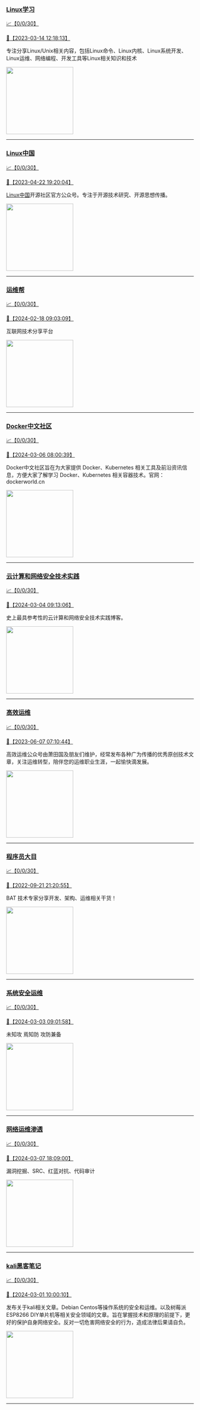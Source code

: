 
### [Linux学习](http://wechat.doonsec.com/wechat_echarts/?biz=MzI4MDEwNzAzNg==)

[:chart_with_upwards_trend:【0/0/30】](http://wechat.doonsec.com/wechat_echarts/?biz=MzI4MDEwNzAzNg==)

[:camera_flash:【2023-03-14 12:18:13】](https://mp.weixin.qq.com/s?__biz=MzI4MDEwNzAzNg==&mid=2649460110&idx=2&sn=d76412a9e0687ffe50c359ea4332a1a2&chksm=f3a2acfdc4d525ebb2f44288f886f46ce16507e0305ee1fcc74cb305757dd68610e87f461665&scene=27#wechat_redirect)

专注分享Linux/Unix相关内容，包括Linux命令、Linux内核、Linux系统开发、Linux运维、网络编程、开发工具等Linux相关知识和技术

<img align="top" width="180" src="http://open.weixin.qq.com/qr/code?username=gh_cb990d3ccd5f" alt="" />

---


### [Linux中国](http://wechat.doonsec.com/wechat_echarts/?biz=MjM5NjQ4MjYwMQ==)

[:chart_with_upwards_trend:【0/0/30】](http://wechat.doonsec.com/wechat_echarts/?biz=MjM5NjQ4MjYwMQ==)

[:camera_flash:【2023-04-22 19:20:04】](https://mp.weixin.qq.com/s?__biz=MjM5NjQ4MjYwMQ==&mid=2664678930&idx=3&sn=e1cd00ae476511afb34f4785124fb41a&chksm=bdcffd548ab87442b492af73b3af4e275b5439bd53b739798b806ed6947ab03e47e8efbe9a59&scene=27#wechat_redirect)

[Linux中国](https://linux.cn/)开源社区官方公众号。专注于开源技术研究、开源思想传播。

<img align="top" width="180" src="http://open.weixin.qq.com/qr/code?username=gh_52ef55f8adfd" alt="" />

---


### [运维帮](http://wechat.doonsec.com/wechat_echarts/?biz=MzA3MzYwNjQ3NA==)

[:chart_with_upwards_trend:【0/0/30】](http://wechat.doonsec.com/wechat_echarts/?biz=MzA3MzYwNjQ3NA==)

[:camera_flash:【2024-02-18 09:03:09】](https://mp.weixin.qq.com/s?__biz=MzA3MzYwNjQ3NA==&mid=2651301313&idx=1&sn=968508c3084bed86c1b0c8d4bce6a3a1&chksm=85ebcac81642718a0c3c2c361b768b105d9da662e5f0b4c95688fe2b72f67a15bec76d2a0a1c&scene=27&key=fb4f774344962fc8e2d80e64f4d14d94c3879f22f0b45119bc561ae3d07d6fb5b6090577c728e06a1335e3fea842beb500c07cb68e189ad3ea6f6de441e40a2139836e78c1e189f8cb6769843f7b4522255422061808935f82830bf46e04cfb9b527ed162d22f5cf508d949aa6b98ead912c271f6c80b08f4779845468421007&ascene=0&uin=MzgxODQ4MjMz&devicetype=Windows+10+x64&version=63090819&lang=zh_CN&countrycode=GY&exportkey=n_ChQIAhIQ557o9J9cIyZDi2FnqH0XsxLgAQIE97dBBAEAAAAAAEtiKoCZqlcAAAAOpnltbLcz9gKNyK89dVj0NFy1J8wo2Gz5mdEjz142iFhMRT0HywWtMCUI8DRKX8i2CSLXyTuENhkUVKOqmHan%2FZ8Ur51Jiehzj2wWKMeqZvBRnSPfHHRTh9xHBRFnudO%2FIKoHBzxF2iv%2BLYGaEFHYfTfIb9O1pDBKa9xWpYXh5TKDJ99f7v67Kr72T57otxpWJYv3m152Q8rUBEAzZoeagNXbhTKmz5bOLHQolbuZDtJxubJDHI%2F12l4uZWxT9%2F7c1T0PA5KzEL9s&acctmode=0&pass_ticket=4WGrP8KQEhTm3hIaEj7UZ5%2F5wRmsbxUGPnmGk4r%2BRD8j5lTNm0B%2Bgsd5Yjc3dO%2F9zEnffNkp4GrgiPPbtNE9Bw%3D%3D&wx_header=1&scene=27#wechat_redirect)

互联网技术分享平台

<img align="top" width="180" src="http://open.weixin.qq.com/qr/code?username=gh_445a39329cd8" alt="" />

---


### [Docker中文社区](http://wechat.doonsec.com/wechat_echarts/?biz=MzI1NzI5NDM4Mw==)

[:chart_with_upwards_trend:【0/0/30】](http://wechat.doonsec.com/wechat_echarts/?biz=MzI1NzI5NDM4Mw==)

[:camera_flash:【2024-03-06 08:00:39】](https://mp.weixin.qq.com/s?__biz=MzI1NzI5NDM4Mw==&mid=2247496893&idx=1&sn=bad8bcee56b9831f8b02126ebef260af&chksm=eb112327b03614b723f7b9d8ca3b23a89ec4692e43ea4bb337fe9a7c7bf8c651f6effc52eb21&scene=27#wechat_redirect)

Docker中文社区旨在为大家提供 Docker、Kubernetes 相关工具及前沿资讯信息，方便大家了解学习 Docker、Kubernetes 相关容器技术。官网：dockerworld.cn

<img align="top" width="180" src="http://open.weixin.qq.com/qr/code?username=gh_8620cb9f61a5" alt="" />

---


### [云计算和网络安全技术实践](http://wechat.doonsec.com/wechat_echarts/?biz=MzA3MjM5MDc2Nw==)

[:chart_with_upwards_trend:【0/0/30】](http://wechat.doonsec.com/wechat_echarts/?biz=MzA3MjM5MDc2Nw==)

[:camera_flash:【2024-03-04 09:13:06】](https://mp.weixin.qq.com/s?__biz=MzA3MjM5MDc2Nw==&mid=2650748271&idx=1&sn=ed2be4b2d0c8986dcc1af12eb68ec63c&chksm=86fa51f383620136b83e6c18ea7e9bc18097f231d72e694d2b3690917d6a948f2d6cda6e0657&scene=27&key=026af1259e9a8661598188cc13924e7b0974673e2bdedfe9e1ddcb089f67105a170a2014b2d136de5024d71b109637743e0b4af7d6256e8b74e0b7851dbf0ef52acfd7f8d8176222db68cc9910195ef4eba9aa430f9654a62dec0fe05b1ba46c0c500cbe06068d8509f7f229e17db90f49a6c47ce9d8c61ae783a48d90e96f1e&ascene=0&uin=MzgxODQ4MjMz&devicetype=Windows+10+x64&version=63090819&lang=zh_CN&countrycode=GY&exportkey=n_ChQIAhIQrYRoKO8QxHBGZy55QkmhXBLgAQIE97dBBAEAAAAAAHTXAN9VgxAAAAAOpnltbLcz9gKNyK89dVj0jIl9D01WCwW1Cr25EHXDQXbkkOwdLOFfeH5qGjeob%2BpeDCO0mNxv7q15xmkfHCaWNUmnqymzZyuqATbOJizc6cfSaUKV9fd%2FK3utzkEropqQ%2BdqUkA947KhUmkpanzEKVM5onhv%2Fw3Gf3YZjDcJWPJr597vbtIrWGcpEDQ1v%2BUwOiV%2Fq3wlCvfJIndLGBh7%2FzQUCsnLGY5pbIX2EqD0UXt3Mdmt4hx69vev03twtMpOB1jKy208k%2FaBF&acctmode=0&pass_ticket=ItWhVTNiN8%2BUl5D1eHshprG22khbMzmhvUZdX%2BNSA23n6HeXQmV9Y%2F2xL1AAsh716Ei06tFnfH9O7aNMpkPMSA%3D%3D&wx_header=1&scene=27#wechat_redirect)

史上最具参考性的云计算和网络安全技术实践博客。

<img align="top" width="180" src="http://open.weixin.qq.com/qr/code?username=gh_34d6b0cb5633" alt="" />

---


### [高效运维](http://wechat.doonsec.com/wechat_echarts/?biz=MzA4Nzg5Nzc5OA==)

[:chart_with_upwards_trend:【0/0/30】](http://wechat.doonsec.com/wechat_echarts/?biz=MzA4Nzg5Nzc5OA==)

[:camera_flash:【2023-06-07 07:10:44】](https://mp.weixin.qq.com/s?__biz=MzA4Nzg5Nzc5OA==&mid=2651734637&idx=4&sn=2e47f69f965e98f599fed75ddb3837ef&chksm=8bc881c4bcbf08d2df71b5670c0499709a5281229287b15d178de64108ac464cd1f023287884&scene=27#wechat_redirect)

高效运维公众号由萧田国及朋友们维护，经常发布各种广为传播的优秀原创技术文章，关注运维转型，陪伴您的运维职业生涯，一起愉快滴发展。

<img align="top" width="180" src="http://open.weixin.qq.com/qr/code?username=gh_0fdeda7cb50a" alt="" />

---


### [程序员大目](http://wechat.doonsec.com/wechat_echarts/?biz=MzI4ODQ3NjE2OA==)

[:chart_with_upwards_trend:【0/0/30】](http://wechat.doonsec.com/wechat_echarts/?biz=MzI4ODQ3NjE2OA==)

[:camera_flash:【2022-09-21 21:20:55】](https://mp.weixin.qq.com/s?__biz=MzI4ODQ3NjE2OA==&mid=2247500356&idx=1&sn=69754a844e3a51a5427a0efec6aa45bd&chksm=ec3f5f23db48d6353810ef9157baf1fc90adbd884423aba73bd00450e5e6777e6e46dbe30489&scene=27&key=512fb80aa4f22d2a8ac8a7af6059d9b697eaef75ed0476d4690fc363cab93d636f7775d20d20fd3b1cd8bc051e62783ef79a2497a6b927846f0446f0af1324426177ebc087d480f11223e6aa409b2a26ab3d9ac220856bd51003dc89dc5306590dc812175fea69cf84266821b6f428181384d29a2d5a699f58c3d897ce4f980a&ascene=15&uin=MTA3Mzc3OTIzNQ%3D%3D&devicetype=Windows+Server+2016+x64&version=63070517&lang=zh_CN&session_us=gh_5f81484d311e&exportkey=AfaIj87lbeDD6CwHew4i%2FSM%3D&acctmode=0&pass_ticket=nP6spRM8hMyiazMifMuFetRdSji3u6F4iU1PoNglFE6zGbwDRWX%2F4QyvCBMQQBay&wx_header=0&fontgear=2&scene=27#wechat_redirect)

BAT 技术专家分享开发、架构、运维相关干货！

<img align="top" width="180" src="http://open.weixin.qq.com/qr/code?username=gh_e6849e368b5f" alt="" />

---


### [系统安全运维](http://wechat.doonsec.com/wechat_echarts/?biz=Mzk0NjE0NDc5OQ==)

[:chart_with_upwards_trend:【0/0/30】](http://wechat.doonsec.com/wechat_echarts/?biz=Mzk0NjE0NDc5OQ==)

[:camera_flash:【2024-03-03 09:01:58】](https://mp.weixin.qq.com/s?__biz=Mzk0NjE0NDc5OQ==&mid=2247523051&idx=1&sn=5a860e4eb7f781d156d8d86385fe7f53&chksm=c2d5585e4f08be2436e32e21af8098efdf3d007d678b596fb9e91ea7da5ac4045ae31d4e449c&scene=27&key=026af1259e9a8661b29821e508690695fc82524394c3d636d707795c51486ca779f8bc956cb55b42d6bec369a72c9cf6fc2874c5b932636a84c3ad1be7527dfa5230f0a6fa4c27ad241d4734dea2fbabf7201ee35bdefeaeb05340034e0642155a1ceb2418926fe79c499e21c9d944176799b8d97e438fc80bf4bb26aa0a745e&ascene=0&uin=MzgxODQ4MjMz&devicetype=Windows+10+x64&version=63090819&lang=zh_CN&countrycode=GY&exportkey=n_ChQIAhIQs%2BsTtIMFszXPe349rTl9zBLgAQIE97dBBAEAAAAAAIGjOKUeMYkAAAAOpnltbLcz9gKNyK89dVj04bcEeGVw0oU3YBdhwtGhwLGmO1r6RsTEj0KsHi%2FYJzuGzVppIbB9XFG6HE5%2BF2lTEmwHWWV6Uql%2BTNZi4jX57a2lIIK6tJvjxtq1nLB60gwOOthmbQotgq36tPBm%2FUs8NT%2Fv20UOmy7qk5gHI5ZOsEvhcdzwfJgAcUDHMhxb%2BvUe5UbGb8UOAM1y%2FyaXx%2F9Uv01XzpJ7lBlfng0w5SmTwHIYLSJ7I77h7xWxxhMjjtEFWOkJAH%2FWYxNa&acctmode=0&pass_ticket=ItWhVTNiN8%2BUl5D1eHshprG22khbMzmhvUZdX%2BNSA22c3DM5fiqX9EGhPav6zrvp840hG3Ude9OMwKd9YjTN2w%3D%3D&wx_header=1&scene=27#wechat_redirect)

未知攻 焉知防 攻防兼备

<img align="top" width="180" src="http://open.weixin.qq.com/qr/code?username=gh_2c298b630170" alt="" />

---


### [网络运维渗透](http://wechat.doonsec.com/wechat_echarts/?biz=MzA3MjMxODUwNg==)

[:chart_with_upwards_trend:【0/0/30】](http://wechat.doonsec.com/wechat_echarts/?biz=MzA3MjMxODUwNg==)

[:camera_flash:【2024-03-07 18:09:00】](https://mp.weixin.qq.com/s?__biz=MzA3MjMxODUwNg==&mid=2247486394&idx=1&sn=7e12e5cc1acd4e4a31dba570d23c2ab5&chksm=9ea96dbb974495666cb759e93f16868d476607369b8d10ed77b17b133ff1c9221e20fb6e8034&scene=27&key=026af1259e9a86619c01d7375f37e2a0ae7c5598f0737476ef4fd5acbe5061100fc09aa5baaeb8501f1409806711c765ad18eff884e48486dba69cfa7c727949d7144790c9b5475cb23a2f1786a7efd3a6a9a63fbbd13fe77c9b6d5d803f14985dabffdbc18533f616f4635707548fabcff46b2976a1f94ce8ec48df297c44c8&ascene=0&uin=MzgxODQ4MjMz&devicetype=Windows+10+x64&version=63090819&lang=zh_CN&countrycode=GY&exportkey=n_ChQIAhIQqjXTyJ%2BNvA%2FgnvKW8I45uxLgAQIE97dBBAEAAAAAAEJwAmgqLAsAAAAOpnltbLcz9gKNyK89dVj0m9hl%2BHna2BfO42tLc3pKhPin2pUYxubjZAc4oor0WSQbyRtXDbug%2F%2Fg57Vt1yt7RA%2FDanR9aJSloV9dHbazbAdhDA9PAvjiOAaRVitIdpEOD3F%2Fw%2FxP69cR6MlDIFkFEOx%2FcvvHyVryoraNh7h%2FpcU2DXv76a145ohG6HizN2B9doATLEYtRogdpe6vRczpduvFMFwEneZTC6BsekejqkBLrwdXb6QL9SW4zIZCZJuUNrw%2FT4nx2DUSm&acctmode=0&pass_ticket=qBtueekDc9%2FUe0fNRlhT5f71exVcWJC1kJvDKLNlJ9FUr8AoWSvS6gq3mpcwd29FdYW3GPsrK0hTGtZWVhREtg%3D%3D&wx_header=1&scene=27#wechat_redirect)

漏洞挖掘、SRC、红蓝对抗、代码审计

<img align="top" width="180" src="http://open.weixin.qq.com/qr/code?username=gh_304f5239b3b0" alt="" />

---


### [kali黑客笔记](http://wechat.doonsec.com/wechat_echarts/?biz=MzkxMzIwNTY1OA==)

[:chart_with_upwards_trend:【0/0/30】](http://wechat.doonsec.com/wechat_echarts/?biz=MzkxMzIwNTY1OA==)

[:camera_flash:【2024-03-01 10:00:10】](https://mp.weixin.qq.com/s?__biz=MzkxMzIwNTY1OA==&mid=2247503342&idx=1&sn=d2438c54a6e7c686b0ab7b90f01258a2&chksm=c01907a262801c9c9d4fb4706052f31b32d70e32a7f777997c5de12fa6d5bd29ccff0fe02269&scene=27#wechat_redirect)

发布关于kali相关文章。Debian Centos等操作系统的安全和运维。以及树莓派 ESP8266 DIY单片机等相关安全领域的文章。旨在掌握技术和原理的前提下，更好的保护自身网络安全。反对一切危害网络安全的行为，造成法律后果请自负。

<img align="top" width="180" src="http://open.weixin.qq.com/qr/code?username=gh_fbcaf351ddc1" alt="" />

---

